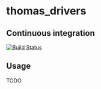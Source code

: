 # thomas_drivers

Continuous integration
----------------------
[![Build Status](http://jenkins-zjurolab.qicp.vip/buildStatus/icon?job=thomas_drivers)](http://jenkins-zjurolab.qicp.vip/buildStatus/icon?job=thomas_drivers)

Usage
----------------------
TODO
